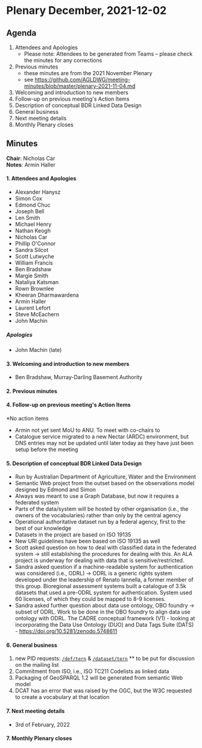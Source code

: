 # Plenary December, 2021-12-02

## Agenda

1. Attendees and Apologies
    * Please note: Attendees to be generated from Teams – please check the minutes for any corrections
2. Previous minutes
    * these minutes are from the 2021 November Plenary
    * see https://github.com/AGLDWG/meeting-minutes/blob/master/plenary-2021-11-04.md
3. Welcoming and introduction to new members
4. Follow-up on previous meeting's Action Items
5. Description of conceptual BDR Linked Data Design
6. General business 
7. Next meeting details
8. Monthly Plenary closes

## Minutes

**Chair**: Nicholas Car  
**Notes**: Armin Haller  

#### 1. Attendees and Apologies

* Alexander Hanysz
* Simon Cox
* Edmond Chuc
* Joseph Bell
* Len Smith
* Michael Henry
* Nathan Keogh
* Nicholas Car
* Phillip O'Connor
* Sandra Silcot
* Scott Lutwyche
* William Francis
* Ben Bradshaw
* Margie Smith
* Nataliya Katsman
* Rown Brownlee
* Kheeran Dharmawardena
* Armin Haller
* Laurent Lefort
* Steve McEachern
* John Machin

##### Apologies
* John Machin (late)

#### 3. Welcoming and introduction to new members 
* Ben Bradshaw, Murray-Darling Basement Authority
    
#### 2. Previous minutes

#### 4. Follow-up on previous meeting's Action Items

*No action items
* Armin not yet sent MoU to ANU. To meet with co-chairs to 
* Catalogue service migrated to a new Nectar (ARDC) environment, but DNS entries may not be updated until later today as they have just been setup before the meeting


#### 5. Description of conceptual BDR Linked Data Design

* Run by Australian Department of Agriculture, Water and the Environment
* Semantic Web project from the outset based on the observations model designed by Edmond and Simon
* Always was meant to use a Graph Database, but now it requires a federated system
* Parts of the data/system will be hosted by other organisation (i.e., the owners of the vocabularies) rather than only by the central agency
* Operational authoritative dataset run by a federal agency, first to the best of our knowledge
* Datasets in the project are based on ISO 19135
* New URI guidelines have been based on ISO 19135 as well
* Scott asked question on how to deal with classified data in the federated system -> still establishing the procedures for dealing with this. An ALA project is underway for dealing with data that is sensitive/restricted.
* Sandra asked question if a machine-readable system for authentication was considered (i.e., ODRL) -> ODRL is a generic rights system developed under the leadership of Renato Iannella, a former member of this group. Bioregional assessment systems built a catalogue of 3.5k datasets that used a pre-ODRL system for authentication. System used 60 licenses, of which they could be mapped to 8-9 licenses.
* Sandra asked further question about data use ontology, OBO foundry -> subset of ODRL. Work to be done in the OBO foundry to align data use ontology with ODRL. The CADRE conceptual framework (V1) - looking at incorporating the Data Use Ontology (DUO) and Data Tags Suite (DATS) - https://doi.org/10.5281/zenodo.5748611


#### 6. General business 

1. new PID requests: [`/def/tern`](https://catalogue.linked.data.gov.au/resource/225) & [`/dataset/tern`](https://catalogue.linked.data.gov.au/resource/226)
** to be put for discussion on the mailing list
3. Commitment from ISO, i.e., ISO TC211 Codelists as linked data
4. Packaging of GeoSPARQL 1.2 will be generated from semantic Web model
5. DCAT has an error that was raised by the OGC, but the W3C requested to create a vocabulary at that location

#### 7. Next meeting details

* 3rd of February, 2022

#### 7. Monthly Plenary closes
